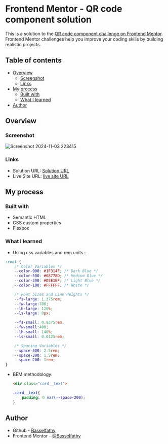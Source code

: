 # Frontend Mentor - QR code component solution

This is a solution to the [QR code component challenge on Frontend Mentor](https://www.frontendmentor.io/challenges/qr-code-component-iux_sIO_H). Frontend Mentor challenges help you improve your coding skills by building realistic projects.

## Table of contents

- [Overview](#overview)
  - [Screenshot](#screenshot)
  - [Links](#links)
- [My process](#my-process)
  - [Built with](#built-with)
  - [What I learned](#what-i-learned)
- [Author](#author)

## Overview

### Screenshot

![Screenshot 2024-11-03 223415](https://github.com/user-attachments/assets/f4b22273-926b-4d41-8cdf-a0bfa1d05d5b)

### Links

- Solution URL: [Solution URL](https://github.com/Basselfathy/Frontend-Mentor-QR-Challenge)
- Live Site URL: [live site URL](https://basselfathy.github.io/Frontend-Mentor-QR-Challenge/)

## My process

### Built with

- Semantic HTML
- CSS custom properties
- Flexbox

### What I learned

* Using css variables and rem units :

```css
:root {
    /* Color Variables */
    --color-900: #1F314F; /* Dark Blue */
    --color-500: #68778D; /* Medium Blue */
    --color-300: #D5E1EF; /* Light Blue */
    --color-100: #FFFFFF; /* White */

    /* Font Sizes and Line Heights */
    --fs-large: 1.375rem;
    --fw-large:700;
    --lh-large: 120%;
    --ls-large: 0px;

    --fs-small: 0.9375rem;
    --fw-small:400;
    --lh-small: 140%;
    --ls-small: 0.0125rem;

    /* Spacing Variables */
    --space-500: 2.5rem;
    --space-300: 1.5rem;
    --space-200: 1rem;
}
```

* BEM methodology:

  ```html
  <div class="card__text">
  ```

  ```css
  .card__text{
      padding: 0 var(--space-200);
  }
  ```

## Author

- Github - [Basselfathy](https://github.com/Basselfathy)
- Frontend Mentor - [@Basselfathy](https://www.frontendmentor.io/profile/Basselfathy)
